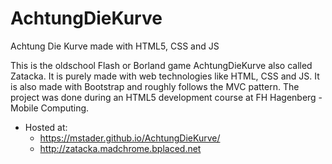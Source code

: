 # AchtungDieKurve
Achtung Die Kurve made with HTML5, CSS and JS

This is the oldschool Flash or Borland game AchtungDieKurve also called Zatacka.
It is purely made with web technologies like HTML, CSS and JS. It is also made with Bootstrap and roughly follows the MVC pattern.
The project was done during an HTML5 development course at FH Hagenberg - Mobile Computing.

* Hosted at:
  * https://mstader.github.io/AchtungDieKurve/
  * http://zatacka.madchrome.bplaced.net
